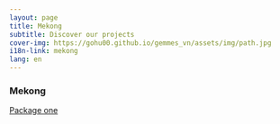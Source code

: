 ```yaml
---
layout: page
title: Mekong
subtitle: Discover our projects
cover-img: https://gohu00.github.io/gemmes_vn/assets/img/path.jpg
i18n-link: mekong
lang: en
---
```


### Mekong

<a href="https://gohu00.github.io/gemmes_vn/project/#package1">Package one</a>